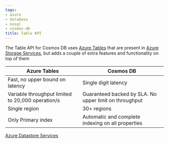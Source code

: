 ```yaml
---
tags:
- azure
- database
- nosql
- cosmos-db
title: Table API
---
```


The Table API for Cosmos DB uses [Azure Tables](../azure-tables/azure-tables.md) that are present in [Azure Storage Services](../../azure-storage-services/azure-storage-services.md), but adds a couple of extra features and functionality on top of them

| Azure Tables                                      | Cosmos DB                                              |
| ------------------------------------------------- | ------------------------------------------------------ |
| Fast, no upper bound on latency                   | Single digit latency                                   |
| Variable throughput limited to 20,000 operation/s | Guaranteed backed by SLA. No upper limit on throughput |
| Single region                                     | 30+ regions                                            |
| Only Primary index                                | Automatic and complete indexing on all properties      |

[Azure Datastore Services](../azure-datastore-services.md)